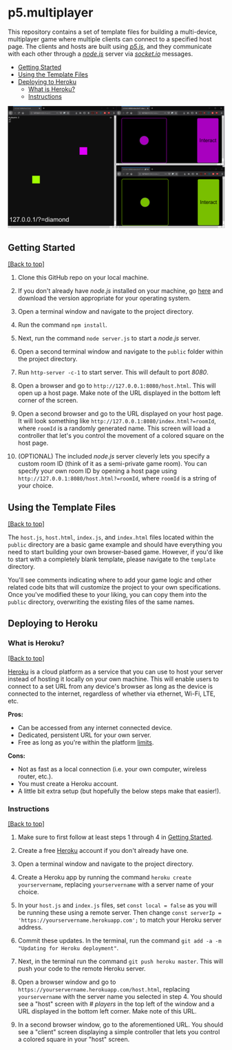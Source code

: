 # p5.multiplayer

This repository contains a set of template files for building a multi-device, multiplayer game where multiple clients can connect to a specified host page. The clients and hosts are built using *[p5.js](https://p5js.org)*, and they communicate with each other through a *[node.js](https://nodejs.org/en/download/)* server via *[socket.io](https://socket.io/)* messages.

* [Getting Started](#getting-started)
* [Using the Template Files](#using-the-template-files)
* [Deploying to Heroku](#deploying-to-heroku)
    * [What is Heroku?](#what-is-heroku)
    * [Instructions](#instructions)

![An example image of the base project in action. It shows a host window on the left side of a screen populated by two colored squares, each matching client controller windows on the right side of the screen.](data/example.png)

## Getting Started
[[Back to top]](#sockets_p5js)

1. Clone this GitHub repo on your local machine.

2. If you don't already have *node.js* installed on your machine, go [here](https://nodejs.org/en/download/) and download the version appropriate for your operating system.

3. Open a terminal window and navigate to the project directory.

4. Run the command `npm install`.

5. Next, run the command `node server.js` to start a *node.js* server.

6. Open a second terminal window and navigate to the `public` folder within the project directory.

7. Run `http-server -c-1` to start server. This will default to port *8080*.

8. Open a browser and go to `http://127.0.0.1:8080/host.html`. This will open up a host page. Make note of the URL displayed in the bottom left corner of the screen.

9. Open a second browser and go to the URL displayed on your host page. It will look something like `http://127.0.0.1:8080/index.html?=roomId`, where `roomId` is a randomly generated name. This screen will load a controller that let's you control the movement of a colored square on the host page.

10. (OPTIONAL) The included *node.js* server cleverly lets you specify a custom room ID (think of it as a semi-private game room). You can specify your own room ID by opening a host page using `http://127.0.0.1:8080/host.html?=roomId`, where `roomId` is a string of your choice.

## Using the Template Files
[[Back to top]](#sockets_p5js)

The `host.js`, `host.html`, `index.js`, and `index.html` files located within the `public` directory are a basic game example and should have everything you need to start building your own browser-based game. However, if you'd like to start with a completely blank template, please navigate to the `template` directory.

You'll see comments indicating where to add your game logic and other related code bits that will customize the project to your own specifications. Once you've modified these to your liking, you can copy them into the `public` directory, overwriting the existing files of the same names.

## Deploying to Heroku

### What is Heroku?
[[Back to top]](#sockets_p5js)

[Heroku](https://heroku.com) is a cloud platform as a service that you can use to host your server instead of hosting it locally on your own machine. This will enable users to connect to a set URL from any device's browser as long as the device is connected to the internet, regardless of whether via ethernet, Wi-Fi, LTE, etc.

**Pros:**
* Can be accessed from any internet connected device.
* Dedicated, persistent URL for your own server.
* Free as long as you're within the platform [limits](https://devcenter.heroku.com/articles/limits).

**Cons:**
* Not as fast as a local connection (i.e. your own computer, wireless router, etc.).
* You must create a Heroku account.
* A little bit extra setup (but hopefully the below steps make that easier!).

### Instructions
[[Back to top]](#sockets_p5js)

1. Make sure to first follow at least steps 1 through 4 in [Getting Started](#getting-started).

2. Create a free [Heroku](https://heroku.com) account if you don't already have one.

3. Open a terminal window and navigate to the project directory.

4. Create a Heroku app by running the command `heroku create yourservername`, replacing `yourservername` with a server name of your choice.

4. In your `host.js` and `index.js` files, set `const local = false` as you will be running these using a remote server. Then change `const serverIp = 'https://yourservername.herokuapp.com';` to match your Heroku server address.

5. Commit these updates. In the terminal, run the command `git add -a -m "Updating for Heroku deployment"`.

6. Next, in the terminal run the command `git push heroku master`. This will push your code to the remote Heroku server.

7. Open a browser window and go to `https://yourservername.herokuapp.com/host.html`, replacing `yourservername` with the server name you selected in step 4. You should see a "host" screen with *# players* in the top left of the window and a URL displayed in the bottom left corner. Make note of this URL.

8. In a second browser window, go to the aforementioned URL. You should see a "client" screen displaying a simple controller that lets you control a colored square in your "host" screen.

